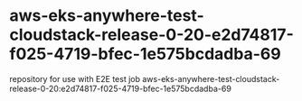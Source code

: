 # aws-eks-anywhere-test-cloudstack-release-0-20-e2d74817-f025-4719-bfec-1e575bcdadba-69
repository for use with E2E test job aws-eks-anywhere-test-cloudstack-release-0-20:e2d74817-f025-4719-bfec-1e575bcdadba-69
